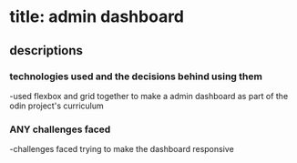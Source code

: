 # title: admin dashboard


## descriptions 

### technologies used and the decisions behind using them
-used flexbox and grid together to make a admin dashboard as part of the odin project's curriculum

### ANY challenges faced 
-challenges faced trying to make the dashboard responsive
